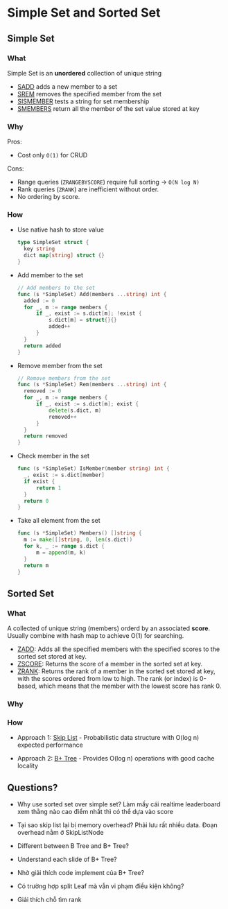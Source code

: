 # Simple Set and Sorted Set

## Simple Set

### What

Simple Set is an **unordered** collection of unique string

- [SADD](https://redis.io/docs/latest/commands/sadd/) adds a new member to a set
- [SREM](https://redis.io/docs/latest/commands/srem/) removes the specified member from the set
- [SISMEMBER](https://redis.io/docs/latest/commands/sismember/) tests a string for set membership
- [SMEMBERS](https://redis.io/docs/latest/commands/smembers/) return all the member of the set value stored at key

### Why

Pros:

- Cost only `O(1)` for CRUD

Cons:

- Range queries (`ZRANGEBYSCORE`) require full sorting → `O(N log N)`
- Rank queries (`ZRANK`) are inefficient without order.
- No ordering by score.

### How

- Use native hash to store value

  ```go
  type SimpleSet struct {
    key string
    dict map[string] struct {}
  }
  ```

- Add member to the set

  ```go
  // Add members to the set
  func (s *SimpleSet) Add(members ...string) int {
  	added := 0
  	for _, m := range members {
  		if _, exist := s.dict[m]; !exist {
  			s.dict[m] = struct{}{}
  			added++
  		}
  	}
  	return added
  }
  ```

- Remove member from the set

  ```go
  // Remove members from the set
  func (s *SimpleSet) Rem(members ...string) int {
  	removed := 0
  	for _, m := range members {
  		if _, exist := s.dict[m]; exist {
  			delete(s.dict, m)
  			removed++
  		}
  	}
  	return removed
  }
  ```

- Check member in the set

  ```go
  func (s *SimpleSet) IsMember(member string) int {
  	_, exist := s.dict[member]
  	if exist {
  		return 1
  	}
  	return 0
  }
  ```

- Take all element from the set
  ```go
  func (s *SimpleSet) Members() []string {
  	m := make([]string, 0, len(s.dict))
  	for k, _ := range s.dict {
  		m = append(m, k)
  	}
  	return m
  }
  ```

## Sorted Set

### What

A collected of unique string (members) orderd by an associated **score**. Usually combine with hash map to achieve O(1) for searching.

- [ZADD](https://redis.io/docs/latest/commands/zadd/): Adds all the specified members with the specified scores to the sorted set stored at key.
- [ZSCORE](https://redis.io/docs/latest/commands/zscore/): Returns the score of a member in the sorted set at key.
- [ZRANK](https://redis.io/docs/latest/commands/zrank/): Returns the rank of a member in the sorted set stored at key, with the scores ordered from low to high. The rank (or index) is 0-based, which means that the member with the lowest score has rank 0.

### Why

### How

- Approach 1: [Skip List](5.%20Skip%20List.md) - Probabilistic data structure with O(log n) expected performance

- Approach 2: [B+ Tree](5.%20B+Tree.md) - Provides O(log n) operations with good cache locality

## Questions?
- Why use sorted set over simple set?
Làm mấy cái realtime leaderboard xem thằng nào cao điểm nhất thì có thể dựa vào score

- Tại sao skip list lại bị memory overhead?
Phải lưu rất nhiều data. Đoạn overhead nằm ở SkipListNode

- Different between B Tree and B+ Tree?
- Understand each slide of B+ Tree?
- Nhờ giải thích code implement của B+ Tree?
- Có trường hợp split Leaf mà vẫn vi phạm điều kiện không?
- Giải thích chỗ tìm rank

